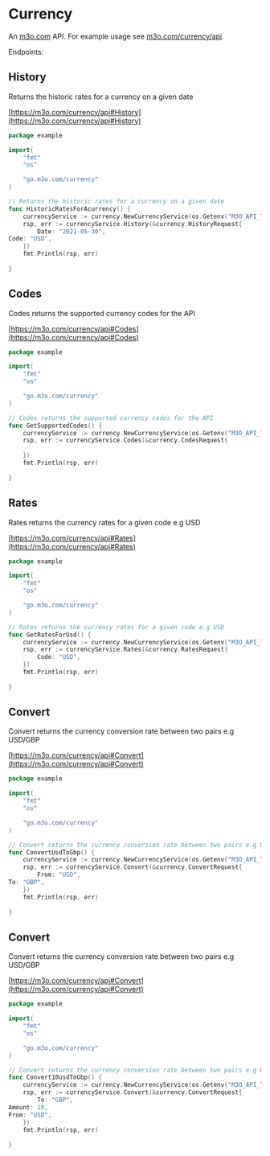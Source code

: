 # Currency

An [m3o.com](https://m3o.com) API. For example usage see [m3o.com/currency/api](https://m3o.com/currency/api).

Endpoints:

## History

Returns the historic rates for a currency on a given date


[https://m3o.com/currency/api#History](https://m3o.com/currency/api#History)

```go
package example

import(
	"fmt"
	"os"

	"go.m3o.com/currency"
)

// Returns the historic rates for a currency on a given date
func HistoricRatesForAcurrency() {
	currencyService := currency.NewCurrencyService(os.Getenv("M3O_API_TOKEN"))
	rsp, err := currencyService.History(&currency.HistoryRequest{
		Date: "2021-05-30",
Code: "USD",
	})
	fmt.Println(rsp, err)
	
}
```
## Codes

Codes returns the supported currency codes for the API


[https://m3o.com/currency/api#Codes](https://m3o.com/currency/api#Codes)

```go
package example

import(
	"fmt"
	"os"

	"go.m3o.com/currency"
)

// Codes returns the supported currency codes for the API
func GetSupportedCodes() {
	currencyService := currency.NewCurrencyService(os.Getenv("M3O_API_TOKEN"))
	rsp, err := currencyService.Codes(&currency.CodesRequest{
		
	})
	fmt.Println(rsp, err)
	
}
```
## Rates

Rates returns the currency rates for a given code e.g USD


[https://m3o.com/currency/api#Rates](https://m3o.com/currency/api#Rates)

```go
package example

import(
	"fmt"
	"os"

	"go.m3o.com/currency"
)

// Rates returns the currency rates for a given code e.g USD
func GetRatesForUsd() {
	currencyService := currency.NewCurrencyService(os.Getenv("M3O_API_TOKEN"))
	rsp, err := currencyService.Rates(&currency.RatesRequest{
		Code: "USD",
	})
	fmt.Println(rsp, err)
	
}
```
## Convert

Convert returns the currency conversion rate between two pairs e.g USD/GBP


[https://m3o.com/currency/api#Convert](https://m3o.com/currency/api#Convert)

```go
package example

import(
	"fmt"
	"os"

	"go.m3o.com/currency"
)

// Convert returns the currency conversion rate between two pairs e.g USD/GBP
func ConvertUsdToGbp() {
	currencyService := currency.NewCurrencyService(os.Getenv("M3O_API_TOKEN"))
	rsp, err := currencyService.Convert(&currency.ConvertRequest{
		From: "USD",
To: "GBP",
	})
	fmt.Println(rsp, err)
	
}
```
## Convert

Convert returns the currency conversion rate between two pairs e.g USD/GBP


[https://m3o.com/currency/api#Convert](https://m3o.com/currency/api#Convert)

```go
package example

import(
	"fmt"
	"os"

	"go.m3o.com/currency"
)

// Convert returns the currency conversion rate between two pairs e.g USD/GBP
func Convert10usdToGbp() {
	currencyService := currency.NewCurrencyService(os.Getenv("M3O_API_TOKEN"))
	rsp, err := currencyService.Convert(&currency.ConvertRequest{
		To: "GBP",
Amount: 10,
From: "USD",
	})
	fmt.Println(rsp, err)
	
}
```
